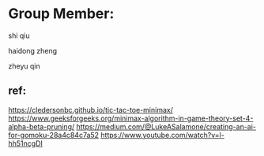 # Group Member:

shi qiu

haidong zheng

zheyu qin

## ref:

https://cledersonbc.github.io/tic-tac-toe-minimax/
https://www.geeksforgeeks.org/minimax-algorithm-in-game-theory-set-4-alpha-beta-pruning/
https://medium.com/@LukeASalamone/creating-an-ai-for-gomoku-28a4c84c7a52
https://www.youtube.com/watch?v=l-hh51ncgDI
